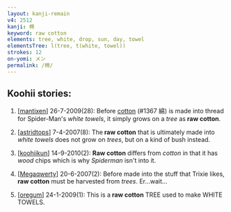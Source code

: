 ```yaml
---
layout: kanji-remain
v4: 2512
kanji: 棉
keyword: raw cotton
elements: tree, white, drop, sun, day, towel
elementsTree: l(tree, t(white, towel))
strokes: 12
on-yomi: メン
permalink: /棉/
---
```


## Koohii stories: 

1) [<a href="http://kanji.koohii.com/profile/mantixen">mantixen</a>] 26-7-2009(28): Before <a href="../v4/1367.html">cotton</a> (#1367 綿) is made into thread for Spider-Man&#039;s <em>white towels</em>, it simply grows on a <em>tree</em> as<strong> raw cotton</strong>.

2) [<a href="http://kanji.koohii.com/profile/astridtops">astridtops</a>] 7-4-2007(8): The<strong> raw cotton</strong> that is ultimately made into <em>white towels</em> does not grow on <em>trees</em>, but on a kind of bush instead.

3) [<a href="http://kanji.koohii.com/profile/koohiikun">koohiikun</a>] 14-9-2010(2): <strong>Raw cotton</strong> differs from <em>cotton</em> in that it has <em>wood</em> chips which is why <em>Spiderman</em> isn&#039;t into it.

4) [<a href="http://kanji.koohii.com/profile/Megaqwerty">Megaqwerty</a>] 20-6-2007(2): Before made into the stuff that Trixie likes,<strong> raw cotton</strong> must be harvested from <em>trees</em>. Er...wait...

5) [<a href="http://kanji.koohii.com/profile/oregum">oregum</a>] 24-1-2009(1): This is a<strong> raw cotton</strong> TREE used to make WHITE TOWELS.

